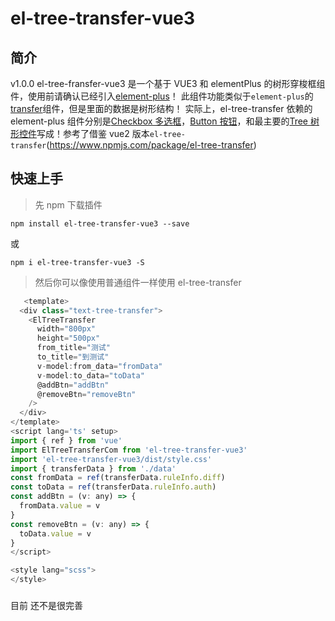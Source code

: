 # el-tree-transfer-vue3

## 简介
v1.0.0
el-tree-fransfer-vue3 是一个基于 VUE3 和 elementPlus 的树形穿梭框组件，使用前请确认已经引入[element-plus](https://element-plus.org/zh-CN/guide/installation.html)！
此组件功能类似于`element-plus`的[transfer](https://element-plus.org/zh-CN/component/transfer.html)组件，但是里面的数据是树形结构！
实际上，el-tree-transfer 依赖的 element-plus 组件分别是[Checkbox 多选框](https://element-plus.org/zh-CN/component/checkbox.html)，[Button 按钮](https://element-plus.org/zh-CN/component/button.html)，和最主要的[Tree 树形控件](https://element-plus.org/zh-CN/component/tree.html)写成！参考了借鉴 vue2 版本`el-tree-transfer`(https://www.npmjs.com/package/el-tree-transfer)

## 快速上手

> 先 npm 下载插件

`npm install el-tree-transfer-vue3 --save`

或

`npm i el-tree-transfer-vue3 -S`

> 然后你可以像使用普通组件一样使用 el-tree-transfer

```js
   <template>
  <div class="text-tree-transfer">
    <ElTreeTransfer
      width="800px"
      height="500px"
      from_title="测试"
      to_title="到测试"
      v-model:from_data="fromData"
      v-model:to_data="toData"
      @addBtn="addBtn"
      @removeBtn="removeBtn"
    />
  </div>
</template>
<script lang='ts' setup>
import { ref } from 'vue'
import ElTreeTransferCom from 'el-tree-transfer-vue3'
import 'el-tree-transfer-vue3/dist/style.css'
import { transferData } from './data'
const fromData = ref(transferData.ruleInfo.diff)
const toData = ref(transferData.ruleInfo.auth)
const addBtn = (v: any) => {
  fromData.value = v
}
const removeBtn = (v: any) => {
  toData.value = v
}
</script>

<style lang="scss">
</style>
```
###
目前 还不是很完善
<!-- ## 文档

| 序号 | 参数                                                    | 说明                                                                         | 类型                                   | 默认值                                                                                                                                                                                                                                                                                                                                                                                                  | 补充                                                                                                                                                                                                                               |
| ---- | ------------------------------------------------------- | ---------------------------------------------------------------------------- | -------------------------------------- | ------------------------------------------------------------------------------------------------------------------------------------------------------------------------------------------------------------------------------------------------------------------------------------------------------------------------------------------------------------------------------------------------------- | ---------------------------------------------------------------------------------------------------------------------------------------------------------------------------------------------------------------------------------- | --- | ----------------------------------------- |
| 1    | width                                                   | 宽度                                                                         | String                                 | 100%                                                                                                                                                                                                                                                                                                                                                                                                    | 建议在外部盒子设定宽度和位置                                                                                                                                                                                                       |
| 2    | height                                                  | 高度                                                                         | String                                 | 320px                                                                                                                                                                                                                                                                                                                                                                                                   | -                                                                                                                                                                                                                                  |
| 3    | title                                                   | 标题                                                                         | String                                 | ["源列表", "目标列表"]                                                                                                                                                                                                                                                                                                                                                                                  | -                                                                                                                                                                                                                                  |
| 4    | button_text                                             | 按钮名字                                                                     | Array                                  | -                                                                                                                                                                                                                                                                                                                                                                                                       | -                                                                                                                                                                                                                                  |
| 5    | from_data                                               | 源数据                                                                       | Array                                  | -                                                                                                                                                                                                                                                                                                                                                                                                       | 数据格式同 element-ui tree 组件，但必须有 id 和 pid                                                                                                                                                                                |
| 6    | to_data                                                 | 目标数据                                                                     | Array                                  | -                                                                                                                                                                                                                                                                                                                                                                                                       | 数据格式同 element-ui tree 组件，但必须有 id 和 pid                                                                                                                                                                                |
| 7    | defaultProps                                            | 配置项-同 el-tree 中 props                                                   | Object                                 | { label: "label", children: "children", isLeaf: "leaf", disable: "disable" }                                                                                                                                                                                                                                                                                                                            | 用法和 el-tree 的 props 一样                                                                                                                                                                                                       |
| 8    | node_key                                                | 自定义 node-key 的值，默认为 id                                              | String                                 | id                                                                                                                                                                                                                                                                                                                                                                                                      | 必须与 treedata 数据内的 id 参数名一致，必须唯一                                                                                                                                                                                   |
| 9    | pid                                                     | 自定义 pid 的参数名，默认为"pid"                                             | String                                 | pid                                                                                                                                                                                                                                                                                                                                                                                                     | 有网友提出后台给的字段名不叫 pid，因此增加自定义支持                                                                                                                                                                               |
| 10   | leafOnly                                                | 废弃                                                                         | -                                      | -                                                                                                                                                                                                                                                                                                                                                                                                       | -                                                                                                                                                                                                                                  |
| 11   | filter                                                  | 是否开启筛选功能                                                             | Boolean                                | false                                                                                                                                                                                                                                                                                                                                                                                                   | 根据 defaultProps 参数的 label 字段筛选                                                                                                                                                                                            |
| 12   | openAll                                                 | 是否默认展开全部                                                             | Boolean                                | false                                                                                                                                                                                                                                                                                                                                                                                                   | 存在性能问题                                                                                                                                                                                                                       |
| 13   | ~~renderContent~~ renderContentLeft, renderContentRight | 自定义树节点， 用法同 element-ui tree                                        | Function                               | -                                                                                                                                                                                                                                                                                                                                                                                                       | 2.2.3 版本拆为两个函数分别定义左右两侧自定义节点                                                                                                                                                                                   |
| 14   | mode                                                    | 设置穿梭框模式                                                               | String                                 | transfer                                                                                                                                                                                                                                                                                                                                                                                                | mode 默认为 transfer 模式，即树形穿梭框模式，可配置字段为 addressList 改为通讯录模式，通讯录模式时按钮不可自定义名字，如要自定义标题名在 title 数组传入四个值即可，addressList 模式时标题默认为通讯录、收件人、抄送人、密送人      |
| 15   | transferOpenNode                                        | 穿梭后是否展开穿梭的节点                                                     | Boolean                                | true                                                                                                                                                                                                                                                                                                                                                                                                    | 默认为 true 即展开穿梭的节点，便于视觉查看，增加此参数是因为数据量大时展开会有明显卡顿问题，但注意，如此参数设置为 false 则穿梭后不展开，毕竟无法确定第几层就会有庞大数据                                                          |
| 16   | defaultCheckedKeys                                      | 默认选中节点                                                                 | Array                                  | false                                                                                                                                                                                                                                                                                                                                                                                                   | 只匹配初始时默认节点，不会在你操作后动态改变默认节点                                                                                                                                                                               |
| 17   | placeholder                                             | 设置搜索框提示语                                                             | String                                 | 输入关键词进行筛选                                                                                                                                                                                                                                                                                                                                                                                      | -                                                                                                                                                                                                                                  |
| 18   | defaultTransfer                                         | 是否自动穿梭一次默认选中 defaultCheckedKeys 的节点                           | Boolean                                | false                                                                                                                                                                                                                                                                                                                                                                                                   | 用来满足用户不想将数据拆分成 fromData 和 toData 的需求                                                                                                                                                                             |
| 19   | arrayToTree                                             | 是否开启一维数组转化为树形结构                                               | Boolean                                | false                                                                                                                                                                                                                                                                                                                                                                                                   | 数据必须存在根节点，并且不会断节，数据格式详见 github 上 app.vue，根据 id、pid 对应关系转化，存在一定的性能问题                                                                                                                    |
| 20   | addressOptions                                          | 通讯录模式配置项                                                             | Object                                 | {num: Number, suffix: String, connector: String}                                                                                                                                                                                                                                                                                                                                                        | num-> 所需右侧通讯录个数,默认 3 suffix-> label 后想要拼接的字段（如 id，即取此条数据的 id 拼接在后方）默认 suffix connector -> 连接符（字符串）默认-                                                                               |
| 21   | lazy                                                    | 是否启用懒加载                                                               | Boolean                                | false                                                                                                                                                                                                                                                                                                                                                                                                   | 效果动 el-tree 懒加载，不可和 openAll 或默认展开同时使用                                                                                                                                                                           |
| 22   | lazyFn                                                  | 懒加载的回调函数                                                             | Function                               | -                                                                                                                                                                                                                                                                                                                                                                                                       | 当适用 lazy 时必须传入回调函数，示例:lazyFn='loadNode',返回参数 loadNode(node, resolve, from), node->当前展开节点 node，resolve->懒加载 resolve，from -> left/right 表示回调来自左侧/右侧                                          |
| 23   | high-light                                              | 是否高亮当前选中节点                                                         | Boolean                                | false                                                                                                                                                                                                                                                                                                                                                                                                   | -                                                                                                                                                                                                                                  |
| 24   | filterNode                                              | 自定义搜索函数                                                               | Function                               | -                                                                                                                                                                                                                                                                                                                                                                                                       | 不传则仍默认根据 defaultProps 参数的 label 字段筛选                                                                                                                                                                                |
| 25   | defaultExpandedKeys                                     | 默认展开节点                                                                 | Array                                  | -                                                                                                                                                                                                                                                                                                                                                                                                       | 要展开的节点 id 数组，会自动去重生效在左右两侧                                                                                                                                                                                     |
| 26   | lazyRight                                               | 2.2.9 版本 lazy 属性只对左侧树生效，如果需要右侧也是用懒加载->lazyRight      | Boolean                                | -                                                                                                                                                                                                                                                                                                                                                                                                       | -                                                                                                                                                                                                                                  | -   |
| 27   | sjr                                                     | 通讯录模式，设置右侧收件人数据                                               | Array                                  | -                                                                                                                                                                                                                                                                                                                                                                                                       | -                                                                                                                                                                                                                                  |
| 28   | csr                                                     | 通讯录模式，设置右侧抄送人数据                                               | Array                                  | -                                                                                                                                                                                                                                                                                                                                                                                                       | -                                                                                                                                                                                                                                  |
| 29   | msr                                                     | 通讯录模式，设置右侧密送人数据                                               | Array                                  | -                                                                                                                                                                                                                                                                                                                                                                                                       | -                                                                                                                                                                                                                                  |
| 30   | rootPidValue                                            | 穿梭框模式，根节点数据 pid 的值，用于匹配退出循环，重要                      | String,Number                          | 0                                                                                                                                                                                                                                                                                                                                                                                                       | -                                                                                                                                                                                                                                  | -   | 插件不再强制将你的数据根节点 pid 都改为 0 |
| 31   | checkStrictly                                           | 是否父子不关联                                                               | Boolean                                | false                                                                                                                                                                                                                                                                                                                                                                                                   | 此模式不支持 lazy，返回的 fromData 和 toData 是最新数据，obj 里面的 keys，nodes 不完整。且对删空子节点后的父节点左右两边处理逻辑有差异：当授权时既然要在右边出现，必然需要左侧父节点，而删除授权时，移除子权限并不代表想移除父权限 |
| 32   | renderAfterExpand                                       | 是否在第一次展开某个树节点后才渲染其子节点                                   | Boolean                                | true                                                                                                                                                                                                                                                                                                                                                                                                    | -                                                                                                                                                                                                                                  |
| 33   | expandOnClickNode                                       | 是否在点击节点的时候展开或者收缩节点                                         | Boolean                                | true                                                                                                                                                                                                                                                                                                                                                                                                    | -                                                                                                                                                                                                                                  |
| 34   | checkOnClickNode                                        | 是否在点击节点的时候选中节点                                                 | Boolean                                | false                                                                                                                                                                                                                                                                                                                                                                                                   | -                                                                                                                                                                                                                                  |
| 35   | indent                                                  | 相邻级节点间的水平缩进，单位为像素                                           | Number                                 | 16                                                                                                                                                                                                                                                                                                                                                                                                      | -                                                                                                                                                                                                                                  |
| 36   | icon-class                                              | 自定义树节点的图标                                                           | String                                 | -                                                                                                                                                                                                                                                                                                                                                                                                       | -                                                                                                                                                                                                                                  |
| 37   | draggable                                               | 是否开启拖拽节点功能                                                         | Boolean                                | false                                                                                                                                                                                                                                                                                                                                                                                                   | -                                                                                                                                                                                                                                  |
| 38   | allow-drag                                              | 判断节点能否被拖拽                                                           | Function(node)                         | -                                                                                                                                                                                                                                                                                                                                                                                                       | -                                                                                                                                                                                                                                  |
| 39   | allow-drop                                              | 拖拽时判定目标节点能否被放置                                                 | Function(draggingNode, dropNode, type) | -                                                                                                                                                                                                                                                                                                                                                                                                       | type 参数有三种情况：'prev'、'inner' 和 'next'，分别表示放置在目标节点前、插入至目标节点和放置在目标节点后                                                                                                                         |
| 40   | checkStrictlyType                                       | 父子不关联的三种模式:authorization 授权模式,puppet 木偶模式 modular 积木模式 | String                                 | authorization:左侧选择子节点自动带着父节点；右侧选择父节点自动带着子节点；此模式两侧可能存在相同的非叶子节点;puppet:纯父子不关联穿梭，但要保持完整的树形结构，只自动带上穿梭到对面拼接所需的骨架结构；此模式两侧可能存在相同的非叶子节点;modular 纯父子不关联穿梭，也不保持完整的树形结构，像积木一样右侧要形成树形则需要把左侧拆除，左侧拆的越多右侧形成的树结构越完整；此模式左右两侧保证严格的唯一性 |

> ---

## 事件

| 序号 | 事件名称           | 说明                                                  | 回调参数                                                                                                                                                                                                                               |
| ---- | ------------------ | ----------------------------------------------------- | -------------------------------------------------------------------------------------------------------------------------------------------------------------------------------------------------------------------------------------- |
| 1    | add-btn            | 点击添加按钮时触发的事件(2.4.0 以前为 addBtn)         | function(fromData,toData,obj),树形穿梭框 transfer 模式分别为 1.移动后左侧数据，2.移动后右侧数据，3.移动的节点 keys、nodes、halfKeys、halfNodes 对象；通讯录 addressList 模式时返回参数为右侧收件人列表、右侧抄送人列表、右侧密送人列表 |
| 2    | remove-btn         | 点击移除按钮时触发的事件(2.4.0 以前为 removeBtn)      | function(fromData,toData,obj),树形穿梭框 transfer 模式分别为 1.移动后左侧数据，2.移动后右侧数据，3.移动的节点 keys、nodes、halfKeys、halfNodes 对象；通讯录 addressList 模式时返回参数为右侧收件人列表、右侧抄送人列表、右侧密送人列表 |
| 3    | left-check-change  | 左侧源数据勾选事件                                    | function(nodeObj, treeObj, checkAll)见 el-tree 组件 check 事件返回值, 新增 checkAll 参数表示是否全部选中                                                                                                                               |
| 4    | right-check-change | 右侧目标数据勾选事件                                  | function(nodeObj, treeObj, checkAll)见 el-tree 组件 check 事件返回值, 新增 checkAll 参数表示是否全部选中                                                                                                                               |
| 5    | node-drag-start    | 节点开始拖拽时触发的事件                              | 共 3 个参数，依次为："left"/"right"、被拖拽节点对应的 Node、event                                                                                                                                                                      |
| 6    | node-drag-enter    | 拖拽进入其他节点时触发的事件                          | 共 4 个参数，依次为："left"/"right"、被拖拽节点对应的 Node、所进入节点对应的 Node、event                                                                                                                                               |
| 7    | node-drag-leave    | 拖拽离开某个节点时触发的事件                          | 共 4 个参数，依次为："left"/"right"、被拖拽节点对应的 Node、所离开节点对应的 Node、event                                                                                                                                               |
| 8    | node-drag-over     | 在拖拽节点时触发的事件（类似浏览器的 mouseover 事件） | 共 4 个参数，依次为："left"/"right"、被拖拽节点对应的 Node、当前进入节点对应的 Node、event                                                                                                                                             |
| 9    | node-drag-end      | 拖拽结束时（可能未成功）触发的事件                    | 共 5 个参数，依次为："left"/"right"、被拖拽节点对应的 Node、结束拖拽时最后进入的节点（可能为空）、被拖拽节点的放置位置（before、after、inner）、event                                                                                  |
| 10   | node-drop          | 拖拽成功完成时触发的事件                              | 共 5 个参数，依次为："left"/"right"、被拖拽节点对应的 Node、结束拖拽时最后进入的节点、被拖拽节点的放置位置（before、after、inner）、event                                                                                              |

> ---

## 方法

| 序号 | 名称         | 说明                                                                                                                |
| ---- | ------------ | ------------------------------------------------------------------------------------------------------------------- |
| 0    | addToAims    | 手动调用添加穿梭，用于调整初始数据默认穿梭 function(useCallBack: Boolean) 本次穿梭是否需要触发@add-btn 的 emit 回调 |
| 1    | clearChecked | 清除选中节点，默认清除全部 function(type: String) left 左边 right 右边 all 全部 默认 all                            |
| 2    | getChecked   | 获取选中数据                                                                                                        |
| 3    | setChecked   | 设置选中数据 function(leftKeys = [], rightKeys = [])                                                                |
| 4    | clearFilter  | 清除搜索框条件，默认清除全部 function(type: String) left 左边 right 右边 all 全部 默认 all                          |

> ---

## slot

| 序号 | 名字          | 说明                             |
| ---- | ------------- | -------------------------------- |
| 1    | left-footer   | 穿梭框左侧、右侧底部 slot        |
| 2    | right-footer  | 穿梭框左侧、右侧底部 slot        |
| 3    | title-left    | 穿梭框标题区左侧、右侧自定义内容 |
| 4    | title-right   | 穿梭框标题区左侧、右侧自定义内容 |
| 5    | from          | 左侧内容区上部 slot              |
| 7    | content-left  | 自定义左侧树节点                 |
| 8    | content-right | 自定义右侧树节点                 |

## 版本说明

> 2.4.7 修复重构错误（请勿使用 2.4.0-2.4.5）；增加父子不关联的三种模式(其中完成授权模式)；调整组件目录结构；重构穿梭算法，demo 数据粗略测试性能提升较大；优化父子不关联时全选；修改事件 addBtn 为 add-btn，removeBtn 为 remove-btn；增加拖拽；增加自定义节点 slot；修复左右同时选中穿梭两次后的数据消失；搜索框增加清空；增加父子不关联穿梭功能

> 2.3.3 更改判断穿梭目标是否已在对面存在的算法，避免原来 str 正则意外匹配结果（如 children 和 list 两个字段里都有这个 id，穿梭移除后，children 里的数据没了，list 里面数据还在，此时原来的匹配逻辑仍会任务目标已在对面存在而忽略穿梭）；增加`rootPidValue`字段，不再强制将根节点的 pid 都改为 0

> 2.3.2 优化通讯录模式

> 2.3.1 将外层对 el-tree 的 css 设定移入内层，消除 2.3.0 取消 css scoped 产生的影响

> 2.3.0 取消 css scoped

> 2.2.9 版本 lazy 属性只对左侧树生效，如果需要右侧也是用懒加载->lazyRight

> 2.2.8 优化 defaultCheckedKeys 和 defaultTransfer 配合使用时，触发了添加事件的问题，通常默认第一次穿梭是后台偷懒没有生成 fromData 和 toData
> 两份数据，需要前端拆分，此时再触发添加事件则务必要；另可不使用 defaultTransfer 而是在 defaultCheckedKeys 改变后手动调用 addToAims(false)函数，参数传 false 则不会触发 emit 回调

> 2.2.6 增加`clearChecked`清空选中节点方法

> 2.2.5 增加参数`defaultExpandedKeys`默认展开节点

> 2.2.3 拆分自定义树节点函数`参数13 renderContent` 为 `renderContentLeft,renderContentRight`分别定义左右两侧自定义节点函数；增加`filterNode`函数来自定义搜索

> 2.2.2 增加选中高亮参数

> 2.2.1 增加 title 处的全选事件，具体参数说明见`事件3，事件4`

> 2.2.0 增加 lazy 懒加载功能(非通讯录模式)，具体参数说明见`参数21, 参数22`

> 2.1.2 增加通讯录模式的可配置项，但作为非主要维护模式灵活度仍较低，具体参数说明见`参数20`

> 2.1.1 修复 array 数组模式选择根节点穿梭错误,废弃`leafOnly`参数，注意已经是树结构的不要使用 arrayToTree 参数

> 2.1.0 增加 arrayTotree 参数，处理一维数组自动转化为所需树结构(详见参数 19,或 github-app.vue)；修复穿梭后半选节点残留的问题；去除部分不必要变量

> 2.0.2 增加标题头部 slot 自定义内容区

> 2.0.1 修复父子不关联问题。

> 2.0.0 版本增加穿梭框左侧、右侧数据勾选事件，穿梭框左侧、右侧底部 slot。

> 1.9.8 版本修复自定义按钮`button_text`的报错。

> 1.9.7 版本增加`defaultTransfer`属性用来满足用户不想将数据拆分成 fromData 和 toData 的需求，增加`placeholder`属性。

> 1.9.0 增强 id 既有数字又有字符型时的正则匹配强度。

> 1.8.9 版本修复一个节点既是一侧的枝干节点又是另一侧的叶子节点时穿梭引起的重复错误！解决自定义节点名时筛选无效错误。

> 1.8.8 版本增加`transferOpenNode`参数用来管理穿梭后是否展开节点，`defaultCheckedKeys`用来设置初始时默认展开节点。

> 1.8.7 版本增加通讯录模式，可通过 mode 字段配置模式，mode 字段可选值为`transfer`|`addressList`。

> 1.7.7 版本 `addBtn` 和 `removeBtn` 事件参数调整，返回三个参数，第一个参数是移动后的 fromData 数据，第二个参数是移动后的 toData 数据，第三个参数是{keys, nodes, harfKeys, harfNodes}对象。增加 `renderContent` 参数支持树节点自定义。

> 1.6.7 版本增加`filter,openAll`参数，来设置是否开启筛选和是否默认展开全部

> 1.5.9 版本增加`leafOnly`参数，来设置是否只返回树的末端叶子节点

> 1.5.8 版本恢复上个版本莫名删掉的返回`nodes`的代码，如果您的项目只需要穿梭的 node-key 值则无需更新！道歉 ing。。。

> 1.5.7 版本修复子组件异步数据有时不会更新的问题！修复了自定义参数名 node_key,children 时的一个错误，自动把第一层数据的 pid 替换为 0

> 1.4.9 版本增加了添加和移除按钮的回调参数，function(keys,nodes)第一个参数为选中节点 node-key 值，第二个参数为选中节点 node

> 1.4.8 版本修复了 id 为 number 类型时无法通过重复校验函数的问题，但仍然推荐 id 使用 string 型

> 1.4.7 版本增加了`defaultProps`参数，`node_key`参数，`pid`参数，主要作用为可以自定义一些重要字段名，来提高数据灵活性，避免和后台因为字段名不同而被祭天

> 1.3.7 版本取消了对 loadsh 库的依赖，此前仅用此库做某些深拷贝处理

## 旧版文档【不再更新】

1.  参数：`width` 说明：`宽度` 类型：`String` 必填：`false` 默认：`100%` 补充：`建议在外部盒子设定宽度和位置`

2.  参数：`height` 说明：`高度` 类型：`String` 必填：`false` 默认：`320px`

3.  参数：`title` 说明：`标题` 类型：`Array` 必填：`false` 默认：`["源列表", "目标列表"]`

4.  参数：`button_text` 说明：`按钮名字` 类型：`Array` 必填：`false` 默认：`空`

5.  参数：`from_data` 说明：`源数据` 类型：`Array` 必填：`true` 补充：`数据格式同element-ui tree组件，但必须有id和pid`

6.  参数：`to_data` 说明：`目标数据` 类型：`Array` 必填：`true` 补充：`数据格式同element-ui tree组件，但必须有id和pid`

7.  参数：`defaultProps` 说明：`配置项-同el-tree中props` 必填： `false` 补充：`用法和el-tree的props一样`

8.  参数：`node_key` 说明：`自定义node-key的值，默认为id` 必填：`false` 补充：`必须与treedata数据内的id参数名一致，必须唯一`

9.  参数：`pid` 说明：`自定义pid的参数名，默认为"pid"` 必填：`false` 补充：`有网友提出后台给的字段名不叫pid，因此增加自定义支持`

10. --(废弃) 不建议使用！参数：`leafOnly` 说明：`是否只返回叶子节点` 类型：`Boolean` 必填：`false` 补充：`默认false，如果你只需要返回的末端子节点可使用此参数`

11. 参数：`filter` 说明：`是否开启筛选功能` 类型：`Boolean` 必填：`false`

12. 参数：`openAll` 说明：`是否默认展开全部` 类型：`Boolean` 必填：`false`

13. 参数：`renderContent` 说明：`自定义树节点` 类型：`Function` 必填：`false` 补充：`用法同element-ui tree`

14. 参数：`mode` 说明：`设置模式，字段可选值为transfer|addressList` 类型：`String` 必填：`false` 补充：`mode默认为transfer模式，即树形穿梭框模式，可配置字段为addressList改为通讯录模式，通讯录模式时按钮不可自定义名字，如要自定义标题名在title数组传入四个值即可，addressList模式时标题默认为通讯录、收件人、抄送人、密送人`

15. 参数：`transferOpenNode` 说明：`穿梭后是否展开穿梭的节点` 类型：`Boolean` 必填：`false` 补充：`默认为true即展开穿梭的节点，便于视觉查看，增加此参数是因为数据量大时展开会有明显卡顿问题，但注意，如此参数设置为false则穿梭后不展开，毕竟无法确定第几层就会有庞大数据`

16. 参数：`defaultCheckedKeys` 说明：`默认展开节点` 类型：`Array` 必填：`false` 补充：`只匹配初始时默认节点，不会在你操作后动态改变默认节点`

17. 参数：`placeholder` 说明：`设置搜索框提示语` 类型：`String` 必填：`false` 补充：`默认为请输入关键词进行筛选`

18. 参数：`defaultTransfer` 说明：`是否自动穿梭一次默认选中defaultCheckedKeys的节点` 类型：`Boolean` 必填：`false` 补充：`默认false，用来满足用户不想将数据拆分成fromData和toData的需求`

19. 参数：`arrayToTree` 说明：`是否开启一维数组转化为树形结构` 类型：`Boolean` 必填：`false` 补充：`数据必须存在根节点，并且不会断节，数据格式详见github上app.vue，根据id、pid对应关系转化，存在一定的性能问题`

20. 参数：`addressOptions` 说明：`通讯录模式配置项{num: Number, suffix: String, connector: String}` 类型：`Object` 必填：`false` 补充：`num-> 所需右侧通讯录个数,默认3 suffix-> label后想要拼接的字段（如id，即取此条数据的id拼接在后方）默认suffix connector -> 连接符（字符串）默认-`

21. 参数：`lazy` 说明：`是否启用懒加载` 类型：`Boolean` 必填：`false` 补充：`默认false，效果动el-tree懒加载，不可和openAll或默认展开同时使用`

22. 参数：`lazyFn` 说明：`懒加载的回调函数` 类型：`Function` 必填：`true` 补充：`当适用lazy时必须传入回调函数，示例:lazyFn='loadNode',返回参数loadNode(node, resolve, from), node->当前展开节点node，resolve->懒加载resolve，from -> left|right 表示回调来自左侧|右侧`

23. 事件：`addBtn` 说明：`点击添加按钮时触发的事件` 回调参数：`function(fromData,toData,obj),树形穿梭框transfer模式分别为1.移动后左侧数据，2.移动后右侧数据，3.移动的节点keys、nodes、halfKeys、halfNodes对象；通讯录addressList模式时返回参数为右侧收件人列表、右侧抄送人列表、右侧密送人列表`

24. 事件：`removeBtn` 说明：`点击移除按钮时触发的事件` 回调参数：`function(fromData,toData,obj),树形穿梭框transfer模式分别为1.移动后左侧数据，2.移动后右侧数据，3.移动的节点keys、nodes、halfKeys、halfNodes对象；通讯录addressList模式时返回参数为右侧收件人列表、右侧抄送人列表、右侧密送人列表`

25. 事件：`left-check-change` 说明：`左侧源数据勾选事件` 回调参数：`function(nodeObj, treeObj, checkall)见el-tree组件check事件返回值,新增第三个参数表示是否全部选中`

26. 事件：`right-check-change` 说明：`右侧目标数据勾选事件` 回调参数：`function(nodeObj, treeObj, checkall)见el-tree组件check事件返回值，新增第三个参数表示是否全部选中`

27. Slot：`left-footer`, `right-footer` 说明：`穿梭框左侧、右侧底部slot`

28. Slot: `title-left`, `title-right` 说明：`穿梭框标题区左侧、右侧自定义内容`

## [GitHub demo 代码地址](https://github.com/hql7/tree-transfer) 欢迎 star 谢谢

## 有好多有脾气的老哥找我给打赏，谢过 -->
